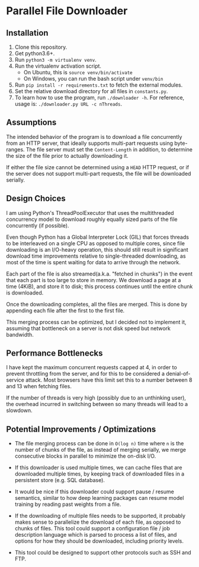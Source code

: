 # Parallel File Downloader

## Installation
1. Clone this repository.
2. Get python3.6+.
3. Run `python3 -m virtualenv venv`.
4. Run the virtualenv activation script.
    - On Ubuntu, this is `source venv/bin/activate`
    - On Windows, you can run the bash script under `venv/bin`
5. Run `pip install -r requirements.txt` to fetch the external modules.
6. Set the relative download directory for all files in `constants.py`.
7. To learn how to use the program, run `./downloader -h`. For reference, usage is: `./downloader.py URL -c nThreads`.

## Assumptions
The intended behavior of the program is to download a file concurrently from an HTTP server, that ideally supports multi-part requests using byte-ranges. The file server must set the `Content-Length` in addition, to determine the size of the file prior to actually downloading it.

If either the file size cannot be determined using a `HEAD` HTTP request, or if the server does not support multi-part requests, the file will be downloaded serially.

## Design Choices
I am using Python's ThreadPoolExecutor that uses the multithreaded concurrency model to download roughly equally sized parts of the file concurrently (if possible). 

Even though Python has a Global Interpreter Lock (GIL) that forces threads to be interleaved on a single CPU as opposed to multiple cores, since file downloading is an I/O-heavy operation, this should still result in significant download time improvements relative to single-threaded downloading, as most of the time is spent waiting for data to arrive through the network. 

Each part of the file is also streamed(a.k.a. "fetched in chunks") in the event that each part is too large to store in memory. We download a page at a time (4KiB), and store it to disk; this process continues until the entire chunk is downloaded.

Once the downloading completes, all the files are merged. This is done by appending each file after the first to the first file.

This merging process can be optimized, but I decided not to implement it, assuming that bottleneck on a server is not disk speed but network bandwidth.

## Performance Bottlenecks

I have kept the maximum concurrent requests capped at 4, in order to prevent throttling from the server, and for this to be considered a denial-of-service attack. Most browsers have this limit set this to a number between 8 and 13 when fetching files.

If the number of threads is very high (possibly due to an unthinking user), the overhead incurred in switching between so many threads will lead to a slowdown.

## Potential Improvements / Optimizations

- The file merging process can be done in `O(log n)` time where `n` is the number of chunks of the file, as instead of merging serially, we merge consecutive blocks in parallel to minimize the on-disk I/O.

- If this downloader is used multiple times, we can cache files that are downloaded multiple times, by keeping track of downloaded files in a persistent store (e.g. SQL database).

- It would be nice if this downloader could support pause / resume semantics, similar to how deep learning packages can resume model training by reading past weights from a file. 

- If the downloading of multiple files needs to be supported, it probably makes sense to parallelize the download of each file, as opposed to chunks of files. This tool could support a configuration file / job description language which is parsed to process a list of files, and options for how they should be downloaded, including priority levels.

- This tool could be designed to support other protocols such as SSH and FTP.